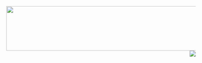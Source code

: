 <!--
🏡 **Workspace** : [https://discphy.notion.site](https://discphy.notion.site/discphy/Workspace-9a4ab150e8fa4520a5d74abc1a91df18)  
-->


<div align="center">
  <img src="https://render.gitanimals.org/lines/discphy?pet-id=650551400155309364" width="1000" height="120"/>
</div>


<!--
<div align="center">
<img
  src="https://render.gitanimals.org/farms/discphy"
  width="600"
  height="300"
/>
</div>
-->

<!--
<div align="center">
  <img src="https://prd-opgc-api.opgc.me/githubs/users/discphy/tag/?theme=basic" />
</div>
-->

<!--
<div align="center">
  <img src="https://github-readme-stats.vercel.app/api?username=discphy&show_icons=true&border_color=434d58&include_all_commits=true">
</div>
-->

<div align="right">  
  <a href="https://hits.seeyoufarm.com"><img src="https://hits.seeyoufarm.com/api/count/incr/badge.svg?url=https%3A%2F%2Fgithub.com%2Fdiscphy&count_bg=%2379C83D&title_bg=%23555555&icon=&icon_color=%23E7E7E7&title=hits&edge_flat=false"/></a>  
</div>
